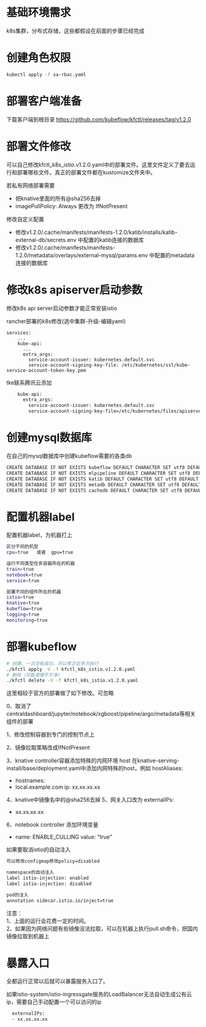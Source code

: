
# 基础环境需求
k8s集群，分布式存储，这些都假设在前面的步骤已经完成

# 创建角色权限
```bash
kubectl apply -f sa-rbac.yaml
```
# 部署客户端准备
下载客户端到根目录  https://github.com/kubeflow/kfctl/releases/tag/v1.2.0

# 部署文件修改

可以自己修改kfctl_k8s_istio.v1.2.0.yaml中的部署文件。这里文件定义了要去运行和部署哪些文件。真正的部署文件都在kustomize文件夹中。

若私有网络部署需要
 - 把knative里面的所有@sha256去掉
 - imagePullPolicy: Always 更改为 IfNotPresent

修改自定义配置
 - 修改v1.2.0/.cache/manifests/manifests-1.2.0/katib/installs/katib-external-db/secrets.env 中配置的katib连接的数据库
 - 修改v1.2.0/.cache/manifests/manifests-1.2.0/metadata/overlays/external-mysql/params.env  中配置的metadata连接的数据库

# 修改k8s apiserver启动参数
修改k8s api server启动参数才能正常安装istio

rancher部署的k8s修改(选中集群-升级-编辑yaml)
```
services:
    ...
    kube-api:
      ...
      extra_args:     
        service-account-issuer: kubernetes.default.svc
        service-account-signing-key-file: /etc/kubernetes/ssl/kube-service-account-token-key.pem

```

tke联系腾讯云添加
```bash
    kube-api:
      extra_args:
        service-account-issuer: kubernetes.default.svc
        service-account-signing-key-file=/etc/kubernetes/files/apiserver/service-account.key
```

# 创建mysql数据库
在自己的mysql数据库中创建kubeflow需要的各类db
```bash
CREATE DATABASE IF NOT EXISTS kubeflow DEFAULT CHARACTER SET utf8 DEFAULT COLLATE utf8_general_ci;
CREATE DATABASE IF NOT EXISTS mlpipeline DEFAULT CHARACTER SET utf8 DEFAULT COLLATE utf8_general_ci;
CREATE DATABASE IF NOT EXISTS katib DEFAULT CHARACTER SET utf8 DEFAULT COLLATE utf8_general_ci;
CREATE DATABASE IF NOT EXISTS metadb DEFAULT CHARACTER SET utf8 DEFAULT COLLATE utf8_general_ci;
CREATE DATABASE IF NOT EXISTS cachedb DEFAULT CHARACTER SET utf8 DEFAULT COLLATE utf8_general_ci;

```

# 配置机器label

配置机器label，为机器打上
```bash
区分不同的机型
cpu=true   或者  gpu=true

运行不同类型任务容器所在的机器
train=true
notebook=true
service=true

部署不同的组件所在的机器
istio=true 
knative=true 
kubeflow=true 
logging=true 
monitoring=true 
```


# 部署kubeflow
```bash
# 创建，一次没有成功，可以修正后多次执行
./kfctl apply -V -f kfctl_k8s_istio.v1.2.0.yaml
# 删除（可能清理不干净）
./kfctl delete -V -f kfctl_k8s_istio.v1.2.0.yaml
```
这里相较于官方的部署做了如下修改。可忽略

0、取消了centraldashboard/jupyter/notebook/xgboost/pipeline/argo/metadata等相关组件的部署

1、修改控制容器到专门的控制节点上

2、镜像拉取策略改成IfNotPresent

3、knative controller容器添加特殊的内网环境 host
在knative-serving-install/base/deployment.yaml中添加内网特殊的host，例如
hostAliases:
- hostnames:
- local.example.com
ip: xx.xx.xx.xx

4、knative中镜像名中的@sha256去掉
5、网关入口改为
externalIPs:
- xx.xx.xx.xx

6、notebook controller 添加环境变量
- name: ENABLE_CULLING
  value: "true"


如果要取消istio的自动注入
```bash
可以修改configmap修改policy=disabled

namespace的自动注入
label istio-injection: enabled
label istio-injection: disabled

pod的注入
annotation sidecar.istio.io/inject=true
```

注意：  
1、上面的运行会花费一定的时间。  
2、如果因为网络问题有些镜像没法拉取，可以在机器上执行pull.sh命令，把国内镜像拉取到机器上

# 暴露入口

全都运行正常以后就可以暴露服务入口了。

如果istio-system/istio-ingressgate服务的LoadBalancer无法自动生成公有云ip，需要自己手动配置一个可以访问的ip
```bash
  externalIPs:
  - xx.xx.xx.xx
```
